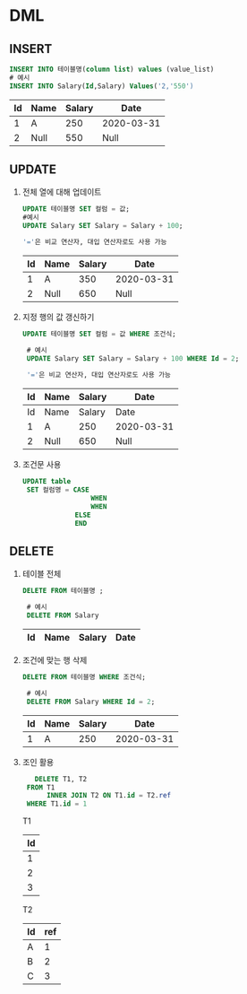 # DML
## INSERT
```sql
INSERT INTO 테이블명(column list) values (value_list)
# 예시
INSERT INTO Salary(Id,Salary) Values('2,'550')

```
|Id|Name|Salary|Date|
|------|---|---|---|
|1|A|250|2020-03-31|
|2|Null|550|Null|

## UPDATE
1. 전체 열에 대해 업데이트
    ```sql
    UPDATE 테이블명 SET 컬럼 = 값;
    #예시
    UPDATE Salary SET Salary = Salary + 100;
    
    '='은 비교 연산자, 대입 연산자로도 사용 가능
    ```
    |Id|Name|Salary|Date|
    |------|---|---|---|
    |1|A|350|2020-03-31|
    |2|Null|650|Null|
2. 지정 행의 값 갱신하기
   ```sql
   UPDATE 테이블명 SET 컬럼 = 값 WHERE 조건식;

    # 예시
    UPDATE Salary SET Salary = Salary + 100 WHERE Id = 2;
    
    '='은 비교 연산자, 대입 연산자로도 사용 가능
   ```
    |Id|Name|Salary|Date|
    |------|---|---|---|
    |Id|Name|Salary|Date|
    |1|A|250|2020-03-31|
    |2|Null|650|Null|
3. 조건문 사용
   ```sql
   UPDATE table
    SET 컬럼명 = CASE
                    WHEN
                    WHEN
                ELSE
                END
   ```
## DELETE 
1. 테이블 전체
   ```sql
   DELETE FROM 테이블명 ;

    # 예시
    DELETE FROM Salary
   ```
   |Id|Name|Salary|Date|
   |------|---|---|---|
   
2. 조건에 맞는 행 삭제
   ```sql
   DELETE FROM 테이블명 WHERE 조건식;

    # 예시
    DELETE FROM Salary WHERE Id = 2;
   ```
   |Id|Name|Salary|Date|
   |------|---|---|---|
   |1|A|250|2020-03-31|
3. 조인 활용
   ```sql
      DELETE T1, T2
    FROM T1
         INNER JOIN T2 ON T1.id = T2.ref
    WHERE T1.id = 1
   ```
   T1

   | Id |
   |----|
   |  1 |
   |  2 |
   |  3 |
    
   T2
    
   | Id | ref |
   |----|-----|
   |  A |   1 |
   |  B |   2 |
   |  C |   3 |
    
